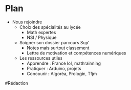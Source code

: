 # Plan
- Nous rejoindre
	- Choix des spécialités au lycée
		- Math expertes
		- NSI / Physique
	- Soigner son dossier parcours Sup'
		- Notes mais surtout classement
		- Lettre de motivation et compétences numériques
	- Les ressources utiles
		- Apprendre : France IoI, mathrainning
		- Pratiquer : Arduino, projets
		- Concourir : Algoréa, Prologin, Tfjm

#Rédaction
